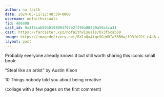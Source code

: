 ```yaml
---
author: no faith
date: 2024-05-11T12:48:30+0000
username: nofaithvisuals
fid: 406908
cast_id: 0x3f5cab50b0198094797e2f499a08439a59a3ca31
cast: https://farcaster.xyz/nofaithvisuals/0x3f5cab50
image: https://imagedelivery.net/BXluQx4ige9GuW0Ia56BHw/f93fd92f-c4a6-4ccc-7360-24cdd6a28800/original
layout: post
---
```


Probably everyone already knows it but still worth sharing this iconic small book:

“Steal like an artist”
by Austin Kleon

10 Things nobody told you about being creative

(collage with a few pages on the first comment)

<img src='https://imagedelivery.net/BXluQx4ige9GuW0Ia56BHw/f93fd92f-c4a6-4ccc-7360-24cdd6a28800/original' alt='' referrerpolicy='no-referrer'/>
